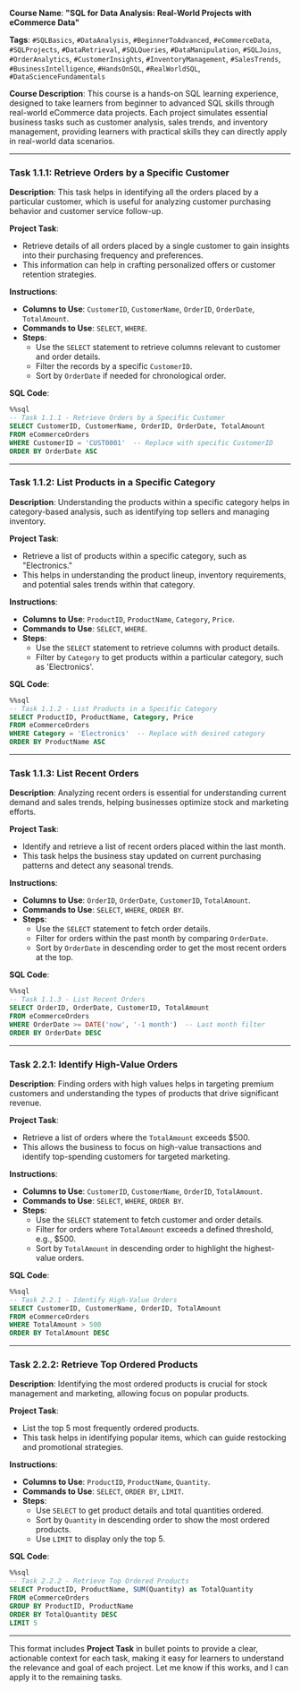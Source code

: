**Course Name**: **"SQL for Data Analysis: Real-World Projects with eCommerce Data"**

**Tags**: `#SQLBasics`, `#DataAnalysis`, `#BeginnerToAdvanced`, `#eCommerceData`, `#SQLProjects`, `#DataRetrieval`, `#SQLQueries`, `#DataManipulation`, `#SQLJoins`, `#OrderAnalytics`, `#CustomerInsights`, `#InventoryManagement`, `#SalesTrends`, `#BusinessIntelligence`, `#HandsOnSQL`, `#RealWorldSQL`, `#DataScienceFundamentals`

**Course Description**:
This course is a hands-on SQL learning experience, designed to take learners from beginner to advanced SQL skills through real-world eCommerce data projects. Each project simulates essential business tasks such as customer analysis, sales trends, and inventory management, providing learners with practical skills they can directly apply in real-world data scenarios.

---

### **Task 1.1.1: Retrieve Orders by a Specific Customer**

**Description**: This task helps in identifying all the orders placed by a particular customer, which is useful for analyzing customer purchasing behavior and customer service follow-up.

**Project Task**:
- Retrieve details of all orders placed by a single customer to gain insights into their purchasing frequency and preferences.
- This information can help in crafting personalized offers or customer retention strategies.

**Instructions**:
- **Columns to Use**: `CustomerID`, `CustomerName`, `OrderID`, `OrderDate`, `TotalAmount`.
- **Commands to Use**: `SELECT`, `WHERE`.
- **Steps**:
  - Use the `SELECT` statement to retrieve columns relevant to customer and order details.
  - Filter the records by a specific `CustomerID`.
  - Sort by `OrderDate` if needed for chronological order.

**SQL Code**:
```sql
%%sql
-- Task 1.1.1 - Retrieve Orders by a Specific Customer
SELECT CustomerID, CustomerName, OrderID, OrderDate, TotalAmount
FROM eCommerceOrders
WHERE CustomerID = 'CUST0001'  -- Replace with specific CustomerID
ORDER BY OrderDate ASC
```

---

### **Task 1.1.2: List Products in a Specific Category**

**Description**: Understanding the products within a specific category helps in category-based analysis, such as identifying top sellers and managing inventory.

**Project Task**:
- Retrieve a list of products within a specific category, such as "Electronics."
- This helps in understanding the product lineup, inventory requirements, and potential sales trends within that category.

**Instructions**:
- **Columns to Use**: `ProductID`, `ProductName`, `Category`, `Price`.
- **Commands to Use**: `SELECT`, `WHERE`.
- **Steps**:
  - Use the `SELECT` statement to retrieve columns with product details.
  - Filter by `Category` to get products within a particular category, such as 'Electronics'.

**SQL Code**:
```sql
%%sql
-- Task 1.1.2 - List Products in a Specific Category
SELECT ProductID, ProductName, Category, Price
FROM eCommerceOrders
WHERE Category = 'Electronics'  -- Replace with desired category
ORDER BY ProductName ASC
```

---

### **Task 1.1.3: List Recent Orders**

**Description**: Analyzing recent orders is essential for understanding current demand and sales trends, helping businesses optimize stock and marketing efforts.

**Project Task**:
- Identify and retrieve a list of recent orders placed within the last month.
- This task helps the business stay updated on current purchasing patterns and detect any seasonal trends.

**Instructions**:
- **Columns to Use**: `OrderID`, `OrderDate`, `CustomerID`, `TotalAmount`.
- **Commands to Use**: `SELECT`, `WHERE`, `ORDER BY`.
- **Steps**:
  - Use the `SELECT` statement to fetch order details.
  - Filter for orders within the past month by comparing `OrderDate`.
  - Sort by `OrderDate` in descending order to get the most recent orders at the top.

**SQL Code**:
```sql
%%sql
-- Task 1.1.3 - List Recent Orders
SELECT OrderID, OrderDate, CustomerID, TotalAmount
FROM eCommerceOrders
WHERE OrderDate >= DATE('now', '-1 month')  -- Last month filter
ORDER BY OrderDate DESC
```

---

### **Task 2.2.1: Identify High-Value Orders**

**Description**: Finding orders with high values helps in targeting premium customers and understanding the types of products that drive significant revenue.

**Project Task**:
- Retrieve a list of orders where the `TotalAmount` exceeds $500.
- This allows the business to focus on high-value transactions and identify top-spending customers for targeted marketing.

**Instructions**:
- **Columns to Use**: `CustomerID`, `CustomerName`, `OrderID`, `TotalAmount`.
- **Commands to Use**: `SELECT`, `WHERE`, `ORDER BY`.
- **Steps**:
  - Use the `SELECT` statement to fetch customer and order details.
  - Filter for orders where `TotalAmount` exceeds a defined threshold, e.g., $500.
  - Sort by `TotalAmount` in descending order to highlight the highest-value orders.

**SQL Code**:
```sql
%%sql
-- Task 2.2.1 - Identify High-Value Orders
SELECT CustomerID, CustomerName, OrderID, TotalAmount
FROM eCommerceOrders
WHERE TotalAmount > 500
ORDER BY TotalAmount DESC
```

---

### **Task 2.2.2: Retrieve Top Ordered Products**

**Description**: Identifying the most ordered products is crucial for stock management and marketing, allowing focus on popular products.

**Project Task**:
- List the top 5 most frequently ordered products.
- This task helps in identifying popular items, which can guide restocking and promotional strategies.

**Instructions**:
- **Columns to Use**: `ProductID`, `ProductName`, `Quantity`.
- **Commands to Use**: `SELECT`, `ORDER BY`, `LIMIT`.
- **Steps**:
  - Use `SELECT` to get product details and total quantities ordered.
  - Sort by `Quantity` in descending order to show the most ordered products.
  - Use `LIMIT` to display only the top 5.

**SQL Code**:
```sql
%%sql
-- Task 2.2.2 - Retrieve Top Ordered Products
SELECT ProductID, ProductName, SUM(Quantity) as TotalQuantity
FROM eCommerceOrders
GROUP BY ProductID, ProductName
ORDER BY TotalQuantity DESC
LIMIT 5
```

---

This format includes **Project Task** in bullet points to provide a clear, actionable context for each task, making it easy for learners to understand the relevance and goal of each project. Let me know if this works, and I can apply it to the remaining tasks.